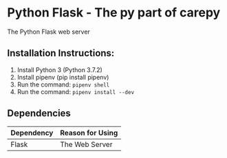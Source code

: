# Python Flask - The py part of carepy

The Python Flask web server

## Installation Instructions:

1. Install Python 3 (Python 3.7.2)
2. Install pipenv (pip install pipenv)
3. Run the command: `pipenv shell`
4. Run the command: `pipenv install --dev`

## Dependencies

Dependency | Reason for Using
--- |---
 Flask | The Web Server